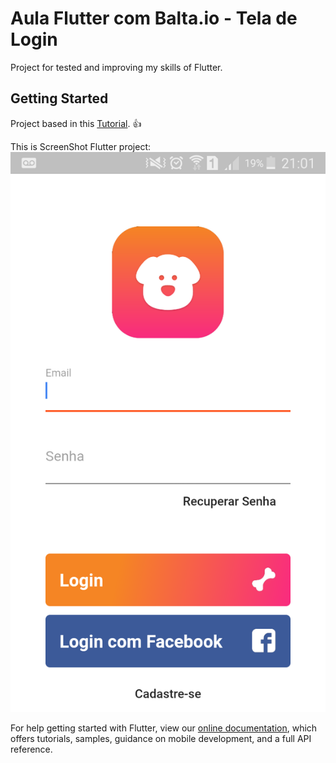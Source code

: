 # Aula Flutter com Balta.io - Tela de Login

Project for tested and improving my skills of Flutter.

## Getting Started

Project based in this [Tutorial](https://www.youtube.com/watch?v=lmArDnXxvtQ&t=337s). :+1:

This is ScreenShot Flutter project:
![ScreenOfLogin](https://github.com/rafaelbatistaroque/aula_flutter_tela_login_baltaio/blob/master/assets/SS-Login.png)

For help getting started with Flutter, view our 
[online documentation](https://flutter.dev/docs), which offers tutorials, 
samples, guidance on mobile development, and a full API reference.
